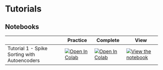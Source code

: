 # Tutorials

## Notebooks

|   |Practice|Complete|View|
| --- | --- | --- | --- |
|Tutorial 1 - Spike Sorting with Autoencoders |[![Open In Colab](https://colab.research.google.com/assets/colab-badge.svg)](https://colab.research.google.com/github/btolooshams/crsae/blob/master/pytorch/tutorials/spike-sorting-practice.ipynb)   |    [![Open In Colab](https://colab.research.google.com/assets/colab-badge.svg)](https://colab.research.google.com/github/btolooshams/crsae/blob/master/pytorch/tutorials/spike-sorting.ipynb) | [![View the notebook](https://img.shields.io/badge/render-nbviewer-orange.svg)](https://nbviewer.jupyter.org/github/btolooshams/crsae/blob/master/pytorch/tutorials/spike-sorting.ipynb?flush_cache=true)     |
